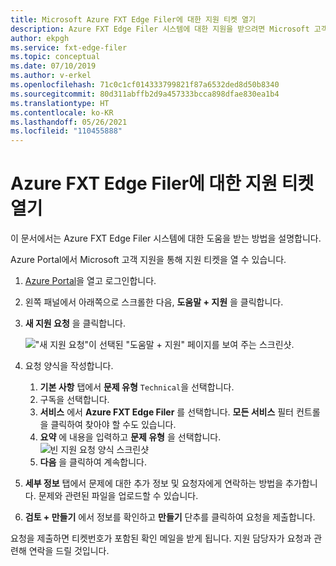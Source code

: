 ```yaml
---
title: Microsoft Azure FXT Edge Filer에 대한 지원 티켓 열기
description: Azure FXT Edge Filer 시스템에 대한 지원을 받으려면 Microsoft 고객 지원을 통해 지원 티켓을 엽니다.
author: ekpgh
ms.service: fxt-edge-filer
ms.topic: conceptual
ms.date: 07/10/2019
ms.author: v-erkel
ms.openlocfilehash: 71c0c1cf014333799821f87a6532ded8d50b8340
ms.sourcegitcommit: 80d311abffb2d9a457333bcca898dfae830ea1b4
ms.translationtype: HT
ms.contentlocale: ko-KR
ms.lasthandoff: 05/26/2021
ms.locfileid: "110455888"
---
```

# <a name="open-a-support-ticket-for-the-azure-fxt-edge-filer"></a>Azure FXT Edge Filer에 대한 지원 티켓 열기

이 문서에서는 Azure FXT Edge Filer 시스템에 대한 도움을 받는 방법을 설명합니다.

Azure Portal에서 Microsoft 고객 지원을 통해 지원 티켓을 열 수 있습니다.

1. [Azure Portal](https://portal.azure.com/)을 열고 로그인합니다.
1. 왼쪽 패널에서 아래쪽으로 스크롤한 다음, **도움말 + 지원** 을 클릭합니다.
1. **새 지원 요청** 을 클릭합니다.

   !["새 지원 요청"이 선택된 "도움말 + 지원" 페이지를 보여 주는 스크린샷.](media/fxt-support-blank.png)

1. 요청 양식을 작성합니다.  
    1. **기본 사항** 탭에서 **문제 유형** ``Technical``을 선택합니다.
    1. 구독을 선택합니다.
    1. **서비스** 에서 **Azure FXT Edge Filer** 를 선택합니다. **모든 서비스** 필터 컨트롤을 클릭하여 찾아야 할 수도 있습니다.
    1. **요약** 에 내용을 입력하고 **문제 유형** 을 선택합니다.
    ![빈 지원 요청 양식 스크린샷](media/fxt-support-populated.png)
    1. **다음** 을 클릭하여 계속합니다.
1. **세부 정보** 탭에서 문제에 대한 추가 정보 및 요청자에게 연락하는 방법을 추가합니다. 문제와 관련된 파일을 업로드할 수 있습니다.
1. **검토 + 만들기** 에서 정보를 확인하고 **만들기** 단추를 클릭하여 요청을 제출합니다.

요청을 제출하면 티켓번호가 포함된 확인 메일을 받게 됩니다. 지원 담당자가 요청과 관련해 연락을 드릴 것입니다.
